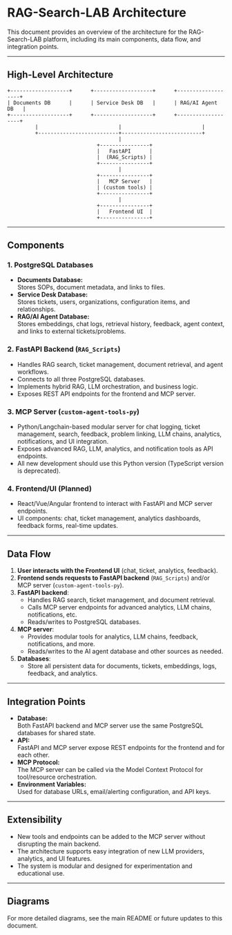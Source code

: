 # RAG-Search-LAB Architecture

This document provides an overview of the architecture for the RAG-Search-LAB platform, including its main components, data flow, and integration points.

---

## High-Level Architecture

```
+-------------------+      +-------------------+      +-------------------+
| Documents DB      |      | Service Desk DB   |      | RAG/AI Agent DB   |
+-------------------+      +-------------------+      +-------------------+
         |                          |                          |
         +--------------------------+--------------------------+
                                    |
                             +----------------+
                             |   FastAPI      |
                             |  (RAG_Scripts) |
                             +----------------+
                                    |
                             +----------------+
                             |   MCP Server   |
                             | (custom tools) |
                             +----------------+
                                    |
                             +----------------+
                             |   Frontend UI  |
                             +----------------+
```

---

## Components

### 1. PostgreSQL Databases

- **Documents Database:**  
  Stores SOPs, document metadata, and links to files.
- **Service Desk Database:**  
  Stores tickets, users, organizations, configuration items, and relationships.
- **RAG/AI Agent Database:**  
  Stores embeddings, chat logs, retrieval history, feedback, agent context, and links to external tickets/problems.

### 2. FastAPI Backend (`RAG_Scripts`)

- Handles RAG search, ticket management, document retrieval, and agent workflows.
- Connects to all three PostgreSQL databases.
- Implements hybrid RAG, LLM orchestration, and business logic.
- Exposes REST API endpoints for the frontend and MCP server.

### 3. MCP Server (`custom-agent-tools-py`)

- Python/Langchain-based modular server for chat logging, ticket management, search, feedback, problem linking, LLM chains, analytics, notifications, and UI integration.
- Exposes advanced RAG, LLM, analytics, and notification tools as API endpoints.
- All new development should use this Python version (TypeScript version is deprecated).

### 4. Frontend/UI (Planned)

- React/Vue/Angular frontend to interact with FastAPI and MCP server endpoints.
- UI components: chat, ticket management, analytics dashboards, feedback forms, real-time updates.

---

## Data Flow

1. **User interacts with the Frontend UI** (chat, ticket, analytics, feedback).
2. **Frontend sends requests to FastAPI backend** (`RAG_Scripts`) and/or MCP server (`custom-agent-tools-py`).
3. **FastAPI backend**:
   - Handles RAG search, ticket management, and document retrieval.
   - Calls MCP server endpoints for advanced analytics, LLM chains, notifications, etc.
   - Reads/writes to PostgreSQL databases.
4. **MCP server**:
   - Provides modular tools for analytics, LLM chains, feedback, notifications, and more.
   - Reads/writes to the AI agent database and other sources as needed.
5. **Databases**:
   - Store all persistent data for documents, tickets, embeddings, logs, feedback, and analytics.

---

## Integration Points

- **Database:**  
  Both FastAPI backend and MCP server use the same PostgreSQL databases for shared state.
- **API:**  
  FastAPI and MCP server expose REST endpoints for the frontend and for each other.
- **MCP Protocol:**  
  The MCP server can be called via the Model Context Protocol for tool/resource orchestration.
- **Environment Variables:**  
  Used for database URLs, email/alerting configuration, and API keys.

---

## Extensibility

- New tools and endpoints can be added to the MCP server without disrupting the main backend.
- The architecture supports easy integration of new LLM providers, analytics, and UI features.
- The system is modular and designed for experimentation and educational use.

---

## Diagrams

For more detailed diagrams, see the main README or future updates to this document.
